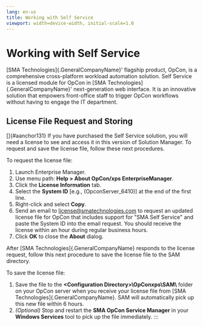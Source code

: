 ```yaml
---
lang: en-us
title: Working with Self Service
viewport: width=device-width, initial-scale=1.0
---
```


# Working with Self Service

[SMA Technologies]{.GeneralCompanyName}\' flagship product, OpCon, is a comprehensive cross-platform workload automation solution. Self Service
is a licensed module for OpCon in [SMA Technologies]{.GeneralCompanyName}\' next-generation web interface. It
is an innovative solution that empowers front-office staff to trigger
OpCon workflows without having to engage the IT department.

## License File Request and Storing

[]{#aanchor131} If you have purchased the Self Service solution, you will need a license to see and access it in this version of Solution
Manager. To request and save the license file, follow these next
procedures.

To request the license file:

1.  Launch Enterprise Manager.
2.  Use menu path: **Help \> About OpCon/xps EnterpriseManager**.
3.  Click the **License Information** tab.
4.  Select the **System ID** \[e.g., (OpconServer_6410)\] at the end of     the first line.
5.  Right-click and select **Copy**.
6.  Send an email to <license@smatechnologies.com> to request an updated
    license file for OpCon that includes support for "SMA Self Service"
    and paste the System ID into the email request. You should receive
    the license within an hour during regular business hours.
7.  Click **OK** to close the **About** dialog.

After [SMA Technologies]{.GeneralCompanyName} responds to the license request, follow this next procedure to save the license file to the SAM
directory.

To save the license file:

1.  Save the file to the **\<Configuration
    Directory\>\\OpConxps\\SAM\\** folder on your OpCon server when you
    receive your license file from [SMA     Technologies]{.GeneralCompanyName}. SAM will automatically pick up
    this new file within 6 hours.
2.  *(Optional)* Stop and restart the **SMA OpCon
    Service Manager** in your **Windows Services** tool to pick up the
    file immediately.
:::

 

